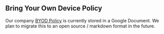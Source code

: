 ## Bring Your Own Device Policy

Our company [BYOD Policy](https://drive.google.com/open?id=18bgeQ4qhuz3yo3rELRyWmoOOo8-BLeIlCgSST6oTmPg) is currently stored in a Google Document. We plan to migrate this to an open source / markdown format in the future. 